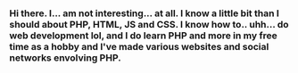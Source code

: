 ### Hi there. I... am not interesting... at all. I know a **little** bit than I should about PHP, HTML, JS and CSS. I know how to.. uhh... do web development lol, and I do learn PHP and more in my free time as a hobby and I've made various websites and social networks envolving PHP.
